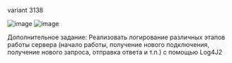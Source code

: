variant 3138

![image](https://user-images.githubusercontent.com/96750700/166335207-0259aa33-9c0b-44cc-a4c6-7fb875506c96.png)
![image](https://user-images.githubusercontent.com/96750700/166335250-21dfa387-36c3-417d-8764-6c5de6f1e8f5.png)

Дополнительное задание:
Реализовать логирование различных этапов работы сервера (начало работы, получение нового подключения, получение нового запроса, отправка ответа и т.п.) с помощью Log4J2
